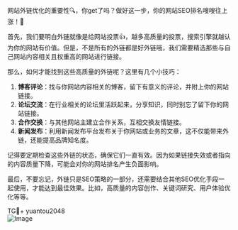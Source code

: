 网站外链优化的重要性🔍，你get了吗？做好这一步，你的网站SEO排名嗖嗖往上涨！🚀

首先，我们要明白外链就像是给网站投票👍，越多高质量的投票，搜索引擎就越认为你的网站有价值。但是，不是所有的外链都是好外链哦，我们需要精选那些与自己网站内容相关且权重高的网站进行链接。

那么，如何才能找到这些高质量的外链呢？这里有几个小技巧：
1. **博客评论**：找与你网站内容相关的博客，留下有意义的评论，并附上你的网站链接。
2. **论坛交流**：在行业相关的论坛里活跃起来，分享知识，同时别忘了留下你的网站链接。
3. **合作交换**：与其他网站主建立合作关系，互相交换友情链接。
4. **新闻发布**：利用新闻发布平台发布关于你网站或业务的文章，这不仅能带来外链，还能提高品牌知名度。

记得要定期检查这些外链的状态，确保它们一直有效。因为如果链接失效或者指向的内容质量下降，可能会对你的网站排名产生负面影响。

最后，不要忘记，外链只是SEO策略的一部分，还需要结合其他SEO优化手段一起使用，才能达到最佳效果。比如，高质量的内容创作、关键词研究、用户体验优化等等。

TG💪+ yuantou2048  
![Image](https://github.com/user-attachments/assets/42a5a4a5-fea9-4a1d-8aa0-73e57e430cca)